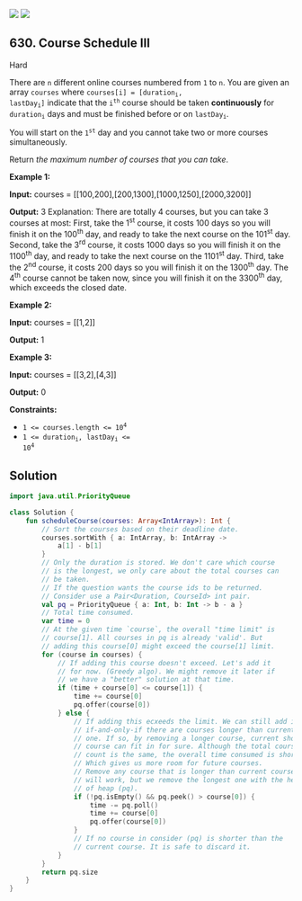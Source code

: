 [![](https://img.shields.io/github/stars/javadev/LeetCode-in-Kotlin?label=Stars&style=flat-square)](https://github.com/javadev/LeetCode-in-Kotlin)
[![](https://img.shields.io/github/forks/javadev/LeetCode-in-Kotlin?label=Fork%20me%20on%20GitHub%20&style=flat-square)](https://github.com/javadev/LeetCode-in-Kotlin/fork)

## 630\. Course Schedule III

Hard

There are `n` different online courses numbered from `1` to `n`. You are given an array `courses` where <code>courses[i] = [duration<sub>i</sub>, lastDay<sub>i</sub>]</code> indicate that the <code>i<sup>th</sup></code> course should be taken **continuously** for <code>duration<sub>i</sub></code> days and must be finished before or on <code>lastDay<sub>i</sub></code>.

You will start on the <code>1<sup>st</sup></code> day and you cannot take two or more courses simultaneously.

Return _the maximum number of courses that you can take_.

**Example 1:**

**Input:** courses = \[\[100,200],[200,1300],[1000,1250],[2000,3200]]

**Output:** 3 Explanation: There are totally 4 courses, but you can take 3 courses at most: First, take the 1<sup>st</sup> course, it costs 100 days so you will finish it on the 100<sup>th</sup> day, and ready to take the next course on the 101<sup>st</sup> day. Second, take the 3<sup>rd</sup> course, it costs 1000 days so you will finish it on the 1100<sup>th</sup> day, and ready to take the next course on the 1101<sup>st</sup> day. Third, take the 2<sup>nd</sup> course, it costs 200 days so you will finish it on the 1300<sup>th</sup> day. The 4<sup>th</sup> course cannot be taken now, since you will finish it on the 3300<sup>th</sup> day, which exceeds the closed date.

**Example 2:**

**Input:** courses = \[\[1,2]]

**Output:** 1

**Example 3:**

**Input:** courses = \[\[3,2],[4,3]]

**Output:** 0

**Constraints:**

*   <code>1 <= courses.length <= 10<sup>4</sup></code>
*   <code>1 <= duration<sub>i</sub>, lastDay<sub>i</sub> <= 10<sup>4</sup></code>

## Solution

```kotlin
import java.util.PriorityQueue

class Solution {
    fun scheduleCourse(courses: Array<IntArray>): Int {
        // Sort the courses based on their deadline date.
        courses.sortWith { a: IntArray, b: IntArray ->
            a[1] - b[1]
        }
        // Only the duration is stored. We don't care which course
        // is the longest, we only care about the total courses can
        // be taken.
        // If the question wants the course ids to be returned.
        // Consider use a Pair<Duration, CourseId> int pair.
        val pq = PriorityQueue { a: Int, b: Int -> b - a }
        // Total time consumed.
        var time = 0
        // At the given time `course`, the overall "time limit" is
        // course[1]. All courses in pq is already 'valid'. But
        // adding this course[0] might exceed the course[1] limit.
        for (course in courses) {
            // If adding this course doesn't exceed. Let's add it
            // for now. (Greedy algo). We might remove it later if
            // we have a "better" solution at that time.
            if (time + course[0] <= course[1]) {
                time += course[0]
                pq.offer(course[0])
            } else {
                // If adding this ecxeeds the limit. We can still add it
                // if-and-only-if there are courses longer than current
                // one. If so, by removing a longer course, current shorter
                // course can fit in for sure. Although the total course
                // count is the same, the overall time consumed is shorter.
                // Which gives us more room for future courses.
                // Remove any course that is longer than current course
                // will work, but we remove the longest one with the help
                // of heap (pq).
                if (!pq.isEmpty() && pq.peek() > course[0]) {
                    time -= pq.poll()
                    time += course[0]
                    pq.offer(course[0])
                }
                // If no course in consider (pq) is shorter than the
                // current course. It is safe to discard it.
            }
        }
        return pq.size
    }
}
```